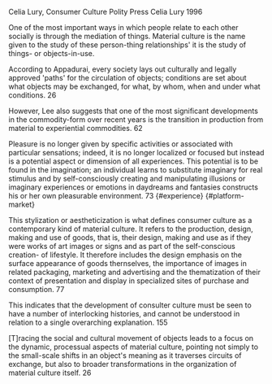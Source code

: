 ﻿Celia Lury, Consumer Culture Polity Press Celia Lury 1996

One of the most important ways in which people relate to each other socially is through the mediation of things. Material culture is the name given to the study of these person-thing relationships' it is the study of things- or objects-in-use. 

According to Appadurai, every society lays out culturally and legally approved 'paths' for the circulation of objects; conditions are set about what objects may be exchanged, for what, by whom, when and under what conditions. 26

However, Lee also suggests that one of the most significant developments in the commodity-form over recent years is the transition in production from material to experiential commodities. 62

Pleasure is no longer given by specific activities or associated with particular sensations; indeed, it is no longer localized or focused but instead is a potential aspect or dimension of all experiences. This potential is to be found in the imagination; an individual learns to substitute imaginary for real stimulus and by self-consciously creating and manipulating illusions or imaginary experiences or emotions in daydreams and fantasies constructs his or her own pleasurable environment. 73 {#experience} {#platform-market}

This stylization or aestheticization is what defines consumer culture as a contemporary kind of material culture. It refers to the production, design, making and use of goods, that is,  their design, making and use as if they were works of art images or signs and as part of the self-conscious creation- of lifestyle. It therefore includes the design emphasis on the surface appearance of goods thernselves, the importance of images in related packaging,  marketing and advertising and the thematization of their context of presentation and display in specialized sites of purchase and consumption. 77

This indicates that the development of consulter culture must be seen to have a number of interlocking histories, and cannot be understood in relation to a single overarching explanation. 155

[T]racing the social and cultural movement of objects leads to a focus on the dynamic, processual aspects of material culture, pointing not simply to the small-scale shifts in an object's meaning as it traverses circuits of exchange, but also to broader transformations in the organization of material culture itself. 26

